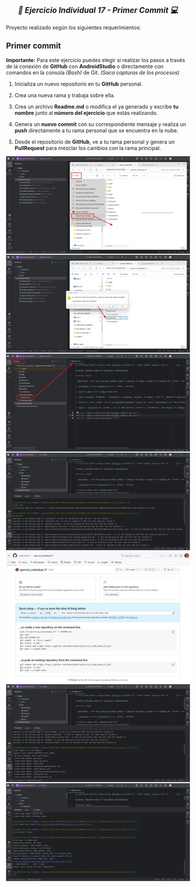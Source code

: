 **_<h2 align="center">:vulcan_salute: Ejercicio Individual 17 - Primer Commit :computer:</h2>_**

Proyecto realizado según los siguientes requerimientos:

## Primer commit

__Importante:__ Para este ejercicio puedes elegir si realizar los pasos a través de la conexión de __GitHub__ con __AndroidStudio__ o directamente con comandos en la consola _(Bash)_ de Git. _(Saca capturas de los procesos)_

1. Inicializa un nuevo repositorio en tu __GitHub__ personal.

2. Crea una nueva rama y trabaja sobre ella.

3. Crea un archivo __Readme.md__ o modifica el ya generado y escribe __tu nombre__ junto al __número del ejercicio__ que estás realizando.

4. Genera un __nuevo commit__ con su correspondiente mensaje y realiza un __push__ directamente a tu rama personal que se encuentra en la nube.

5. Desde el repositorio de __GitHub__, ve a tu rama personal y genera un __PullRequest__ para mezclar los cambios con la rama principal.

<img src="./app/src/main/res/drawable/creando_readme_1.jpg" alt="">
<img src="./app/src/main/res/drawable/creando_readme_2.jpg" alt="">
<img src="./app/src/main/res/drawable/creando_readme_3.jpg" alt="">

<img src="./app/src/main/res/drawable/creando_repositorio_1.jpg" alt="">
<img src="./app/src/main/res/drawable/creando_repositorio_2.jpg" alt="">
<img src="./app/src/main/res/drawable/creando_repositorio_3.jpg" alt="">
<img src="./app/src/main/res/drawable/creando_repositorio_4.jpg" alt="">